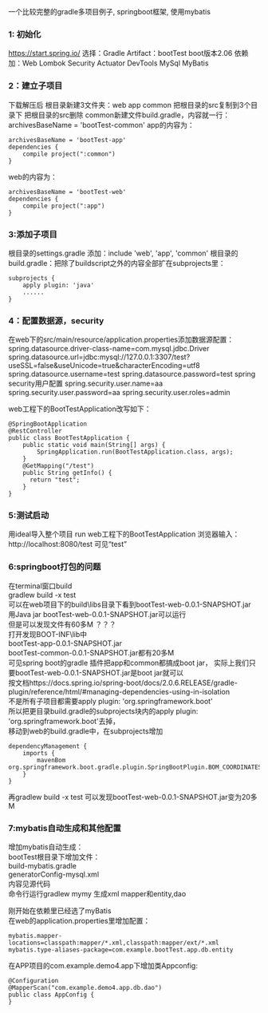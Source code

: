 一个比较完整的gradle多项目例子, springboot框架, 使用mybatis

### 1: 初始化
https://start.spring.io/
选择：Gradle
Artifact：bootTest
boot版本2.06
依赖加：Web Lombok Security Actuator DevTools MySql MyBatis

### 2：建立子项目
下载解压后
根目录新建3文件夹：web app common
把根目录的src复制到3个目录下
把根目录的src删除
common新建文件build.gradle，内容就一行：
archivesBaseName = 'bootTest-common'
app的内容为：
```
archivesBaseName = 'bootTest-app'
dependencies {
	compile project(":common")
}
```
web的内容为：
```
archivesBaseName = 'bootTest-web'
dependencies {
	compile project(":app")
}
```

### 3:添加子项目
根目录的settings.gradle 添加：include 'web', 'app', 'common'
根目录的build.gradle：把除了buildscript之外的内容全部扩在subprojects里：
```
subprojects {
	apply plugin: 'java'
	......
}
```

### 4：配置数据源，security
在web下的src/main/resource/application.properties添加数据源配置：
spring.datasource.driver-class-name=com.mysql.jdbc.Driver
spring.datasource.url=jdbc:mysql://127.0.0.1:3307/test?useSSL=false&useUnicode=true&characterEncoding=utf8
spring.datasource.username=test
spring.datasource.password=test
spring security用户配置
spring.security.user.name=aa
spring.security.user.password=aa
spring.security.user.roles=admin

web工程下的BootTestApplication改写如下：
```
@SpringBootApplication
@RestController
public class BootTestApplication {
	public static void main(String[] args) {
		SpringApplication.run(BootTestApplication.class, args);
	}
	@GetMapping("/test")
    public String getInfo() {
	  return "test";
	}
}
```
### 5:测试启动
用ideal导入整个项目
run web工程下的BootTestApplication
浏览器输入：http://localhost:8080/test 可见“test”

### 6:springboot打包的问题
在terminal窗口build<br>
gradlew build -x test<br>
可以在web项目下的build\libs目录下看到bootTest-web-0.0.1-SNAPSHOT.jar<br>
用Java jar bootTest-web-0.0.1-SNAPSHOT.jar可以运行<br>
但是可以发现文件有60多M ？？？<br>
打开发现BOOT-INF\lib中<br>
bootTest-app-0.0.1-SNAPSHOT.jar<br>
bootTest-common-0.0.1-SNAPSHOT.jar都有20多M<br>
可见spring boot的gradle 插件把app和common都搞成boot jar，
实际上我们只要bootTest-web-0.0.1-SNAPSHOT.jar是boot jar就可以<br>
按文档https://docs.spring.io/spring-boot/docs/2.0.6.RELEASE/gradle-plugin/reference/html/#managing-dependencies-using-in-isolation<br>
不是所有子项目都需要apply plugin: 'org.springframework.boot'<br>
所以把更目录build.gradle的subprojects块内的apply plugin: 'org.springframework.boot'去掉，<br>
移动到web的build.gradle中，在subprojects增加
```
dependencyManagement {
	imports {
		mavenBom org.springframework.boot.gradle.plugin.SpringBootPlugin.BOM_COORDINATES
	}
}
```

再gradlew build -x test
可以发现bootTest-web-0.0.1-SNAPSHOT.jar变为20多M

### 7:mybatis自动生成和其他配置
增加mybatis自动生成：<br>
bootTest根目录下增加文件：<br>
build-mybatis.gradle<br>
generatorConfig-mysql.xml<br>
内容见源代码<br>
命令行运行gradlew mymy 生成xml mapper和entity,dao<br>

刚开始在依赖里已经选了myBatis<br>
在web的application.properties里增加配置：
```
mybatis.mapper-locations=classpath:mapper/*.xml,classpath:mapper/ext/*.xml
mybatis.type-aliases-package=com.example.bootTest.app.db.entity
```
在APP项目的com.example.demo4.app下增加类Appconfig:
```
@Configuration
@MapperScan("com.example.demo4.app.db.dao")
public class AppConfig {
}
```

